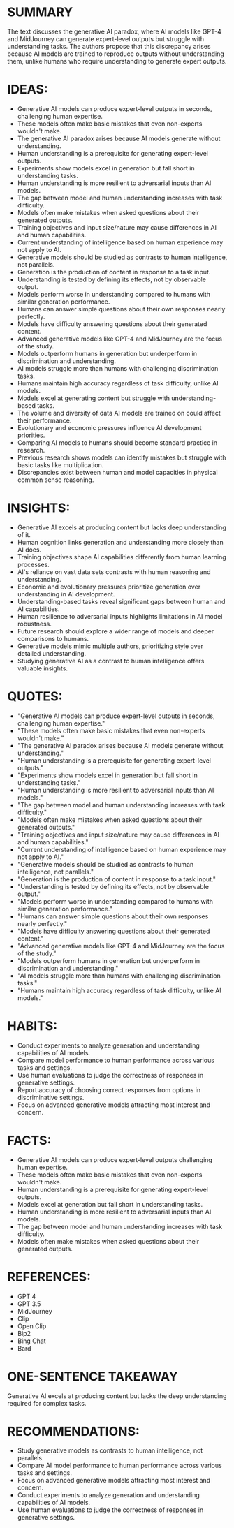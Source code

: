# SUMMARY
The text discusses the generative AI paradox, where AI models like GPT-4 and MidJourney can generate expert-level outputs but struggle with understanding tasks. The authors propose that this discrepancy arises because AI models are trained to reproduce outputs without understanding them, unlike humans who require understanding to generate expert outputs.

# IDEAS:
- Generative AI models can produce expert-level outputs in seconds, challenging human expertise.
- These models often make basic mistakes that even non-experts wouldn't make.
- The generative AI paradox arises because AI models generate without understanding.
- Human understanding is a prerequisite for generating expert-level outputs.
- Experiments show models excel in generation but fall short in understanding tasks.
- Human understanding is more resilient to adversarial inputs than AI models.
- The gap between model and human understanding increases with task difficulty.
- Models often make mistakes when asked questions about their generated outputs.
- Training objectives and input size/nature may cause differences in AI and human capabilities.
- Current understanding of intelligence based on human experience may not apply to AI.
- Generative models should be studied as contrasts to human intelligence, not parallels.
- Generation is the production of content in response to a task input.
- Understanding is tested by defining its effects, not by observable output.
- Models perform worse in understanding compared to humans with similar generation performance.
- Humans can answer simple questions about their own responses nearly perfectly.
- Models have difficulty answering questions about their generated content.
- Advanced generative models like GPT-4 and MidJourney are the focus of the study.
- Models outperform humans in generation but underperform in discrimination and understanding.
- AI models struggle more than humans with challenging discrimination tasks.
- Humans maintain high accuracy regardless of task difficulty, unlike AI models.
- Models excel at generating content but struggle with understanding-based tasks.
- The volume and diversity of data AI models are trained on could affect their performance.
- Evolutionary and economic pressures influence AI development priorities.
- Comparing AI models to humans should become standard practice in research.
- Previous research shows models can identify mistakes but struggle with basic tasks like multiplication.
- Discrepancies exist between human and model capacities in physical common sense reasoning.

# INSIGHTS:
- Generative AI excels at producing content but lacks deep understanding of it.
- Human cognition links generation and understanding more closely than AI does.
- Training objectives shape AI capabilities differently from human learning processes.
- AI's reliance on vast data sets contrasts with human reasoning and understanding.
- Economic and evolutionary pressures prioritize generation over understanding in AI development.
- Understanding-based tasks reveal significant gaps between human and AI capabilities.
- Human resilience to adversarial inputs highlights limitations in AI model robustness.
- Future research should explore a wider range of models and deeper comparisons to humans.
- Generative models mimic multiple authors, prioritizing style over detailed understanding.
- Studying generative AI as a contrast to human intelligence offers valuable insights.

# QUOTES:
- "Generative AI models can produce expert-level outputs in seconds, challenging human expertise."
- "These models often make basic mistakes that even non-experts wouldn't make."
- "The generative AI paradox arises because AI models generate without understanding."
- "Human understanding is a prerequisite for generating expert-level outputs."
- "Experiments show models excel in generation but fall short in understanding tasks."
- "Human understanding is more resilient to adversarial inputs than AI models."
- "The gap between model and human understanding increases with task difficulty."
- "Models often make mistakes when asked questions about their generated outputs."
- "Training objectives and input size/nature may cause differences in AI and human capabilities."
- "Current understanding of intelligence based on human experience may not apply to AI."
- "Generative models should be studied as contrasts to human intelligence, not parallels."
- "Generation is the production of content in response to a task input."
- "Understanding is tested by defining its effects, not by observable output."
- "Models perform worse in understanding compared to humans with similar generation performance."
- "Humans can answer simple questions about their own responses nearly perfectly."
- "Models have difficulty answering questions about their generated content."
- "Advanced generative models like GPT-4 and MidJourney are the focus of the study."
- "Models outperform humans in generation but underperform in discrimination and understanding."
- "AI models struggle more than humans with challenging discrimination tasks."
- "Humans maintain high accuracy regardless of task difficulty, unlike AI models."

# HABITS:
- Conduct experiments to analyze generation and understanding capabilities of AI models.
- Compare model performance to human performance across various tasks and settings.
- Use human evaluations to judge the correctness of responses in generative settings.
- Report accuracy of choosing correct responses from options in discriminative settings.
- Focus on advanced generative models attracting most interest and concern.

# FACTS:
- Generative AI models can produce expert-level outputs challenging human expertise.
- These models often make basic mistakes that even non-experts wouldn't make.
- Human understanding is a prerequisite for generating expert-level outputs.
- Models excel at generation but fall short in understanding tasks.
- Human understanding is more resilient to adversarial inputs than AI models.
- The gap between model and human understanding increases with task difficulty.
- Models often make mistakes when asked questions about their generated outputs.

# REFERENCES:
- GPT 4
- GPT 3.5
- MidJourney
- Clip
- Open Clip
- Bip2
- Bing Chat
- Bard

# ONE-SENTENCE TAKEAWAY
Generative AI excels at producing content but lacks the deep understanding required for complex tasks.

# RECOMMENDATIONS:
- Study generative models as contrasts to human intelligence, not parallels.
- Compare AI model performance to human performance across various tasks and settings.
- Focus on advanced generative models attracting most interest and concern.
- Conduct experiments to analyze generation and understanding capabilities of AI models.
- Use human evaluations to judge the correctness of responses in generative settings.